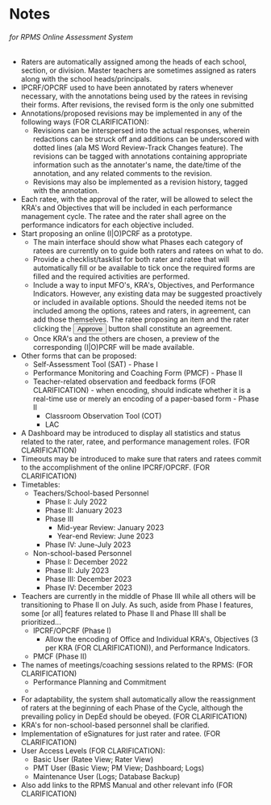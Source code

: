 # Notes
###### for RPMS Online Assessment System

* Raters are automatically assigned among the heads of each school, section, or division. Master teachers are sometimes assigned as raters along with the school heads/principals.
* IPCRF/OPCRF used to have been annotated by raters whenever necessary, with the annotations being used by the ratees in revising their forms. After revisions, the revised form is the only one submitted
* Annotations/proposed revisions may be implemented in any of the following ways (FOR CLARIFICATION):
  * Revisions can be interspersed into the actual responses, wherein redactions can be struck off and additions can be underscored with dotted lines (ala MS Word Review-Track Changes feature). The revisions can be tagged with annotations containing appropriate information such as the annotater's name, the date/time of the annotation, and any related comments to the revision.
  * Revisions may also be implemented as a revision history, tagged with the annotation.
* Each ratee, with the approval of the rater, will be allowed to select the KRA's and Objectives that will be included in each performance management cycle. The ratee and the rater shall agree on the performance indicators for each objective included.
* Start proposing an online (I|O)PCRF as a prototype.
  * The main interface should show what Phases each category of ratees are currently on to guide both raters and ratees on what to do.
  * Provide a checklist/tasklist for both rater and ratee that will automatically fill or be available to tick once the required forms are filled and the required activities are performed.
  * Include a way to input MFO's, KRA's, Objectives, and Performance Indicators. However, any existing data may be suggested proactively or included in available options. Should the needed items not be included among the options, ratees and raters, in agreement, can add those themselves. The ratee proposing an item and the rater clicking the <button>Approve</button> button shall constitute an agreement.
  * Once KRA's and the others are chosen, a preview of the corresponding (I|O)PCRF will be made available.
* Other forms that can be proposed:
  * Self-Assessment Tool (SAT) - Phase I
  * Performance Monitoring and Coaching Form (PMCF) - Phase II
  * Teacher-related observation and feedback forms (FOR CLARIFICATION) - when encoding, should indicate whether it is a real-time use or merely an encoding of a paper-based form - Phase II
    * Classroom Observation Tool (COT)
    * LAC
* A Dashboard may be introduced to display all statistics and status related to the rater, ratee, and performance management roles. (FOR CLARIFICATION)
* Timeouts may be introduced to make sure that raters and ratees commit to the accomplishment of the online IPCRF/OPCRF. (FOR CLARIFICATION)
* Timetables:
  * Teachers/School-based Personnel
    * Phase I: July 2022
    * Phase II: January 2023
    * Phase III
      * Mid-year Review: January 2023
      * Year-end Review: June 2023
    * Phase IV: June-July 2023
  * Non-school-based Personnel
    * Phase I: December 2022
    * Phase II: July 2023
    * Phase III: December 2023
    * Phase IV: December 2023
* Teachers are currently in the middle of Phase III while all others will be transitioning to Phase II on July. As such, aside from Phase I features, some [or all] features related to Phase II and Phase III shall be prioritized...
  * IPCRF/OPCRF (Phase I)
    * Allow the encoding of Office and Individual KRA's, Objectives (3 per KRA (FOR CLARIFICATION)), and Performance Indicators.
  * PMCF (Phase II)
* The names of meetings/coaching sessions related to the RPMS: (FOR CLARIFICATION)
  * Performance Planning and Commitment
  * 
* For adaptability, the system shall automatically allow the reassignment of raters at the beginning of each Phase of the Cycle, although the prevailing policy in DepEd should be obeyed. (FOR CLARIFICATION)
* KRA's for non-school-based personnel shall be clarified.
* Implementation of eSignatures for just rater and ratee. (FOR CLARIFICATION)
* User Access Levels (FOR CLARIFICATION):
  * Basic User (Ratee View; Rater View)
  * PMT User (Basic View; PM View; Dashboard; Logs)
  * Maintenance User (Logs; Database Backup)
* Also add links to the RPMS Manual and other relevant info (FOR CLARIFICATION)